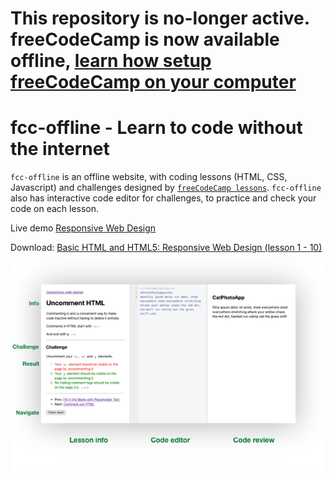 # This repository is no-longer active. freeCodeCamp is now available offline, [learn how setup freeCodeCamp on your computer](https://github.com/freeCodeCamp/freeCodeCamp/blob/master/docs/how-to-setup-freecodecamp-locally.md)

# fcc-offline - Learn to code without the internet

`fcc-offline` is an offline website, with coding lessons (HTML, CSS, Javascript) and challenges designed by [`freeCodeCamp lessons`](https://www.freecodecamp.org/learn). `fcc-offline` also has interactive code editor for challenges, to practice and check your code on each lesson.

Live demo [Responsive Web Design](https://fcc-offline.github.io/responsive-web-design/)

Download: [Basic HTML and HTML5: Responsive Web Design (lesson 1 - 10)](https://github.com/fcc-offline/fcc-offline/releases)


![Demo lesson](./lesson-demo.png)
